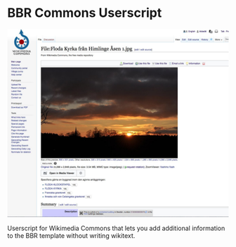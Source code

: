 # BBR Commons Userscript

![screenshot](screenshot.jpg)

Userscript for Wikimedia Commons that lets you add additional information to the BBR template without writing wikitext.

